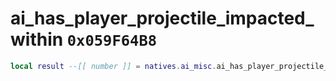 # ai_has_player_projectile_impacted_within `0x059F64B8`

```lua
local result --[[ number ]] = natives.ai_misc.ai_has_player_projectile_impacted_within(_unk0 --[[ number ]], _unk1 --[[ number ]])
```